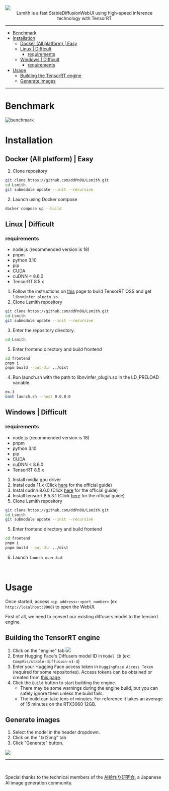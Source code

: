 <div><img src="./docs/images/readme-top.png" /></div>

<div align="center">Lsmith is a fast StableDiffusionWebUI using high-speed inference technology with TensorRT</div>

---

- [Benchmark](#benchmark)
- [Installation](#installation)
  - [Docker (All platform) | Easy](#docker-all-platform--easy)
  - [Linux | Difficult](#linux--difficult)
    - [requirements](#requirements)
  - [Windows | Difficult](#windows--difficult)
    - [requirements](#requirements-1)
- [Usage](#usage)
  - [Building the TensorRT engine](#building-the-tensorrt-engine)
  - [Generate images](#generate-images)

---

# Benchmark
![benchmark](./docs/images/readme-benchmark.png)

# Installation

## Docker (All platform) | Easy

1. Clone repository
```sh
git clone https://github.com/ddPn08/Lsmith.git
cd Lsmith
git submodule update --init --recursive
```
2. Launch using Docker compose
```sh
docker compose up --build
```

## Linux | Difficult
### requirements
- node.js (recommended version is 18)
- pnpm
- python 3.10
- pip
- CUDA
- cuDNN < 8.6.0
- TensorRT 8.5.x

1. Follow the instructions on [this](https://github.com/NVIDIA/TensorRT/tree/main/demo/Diffusion#build-tensorrt-plugins-library) page to build TensorRT OSS and get `libnvinfer_plugin.so`.
2. Clone Lsmith repository
```sh
git clone https://github.com/ddPn08/Lsmith.git
cd Lsmith
git submodule update --init --recursive
```
3. Enter the repository directory.
```sh
cd Lsmith
```
5. Enter frontend directory and build frontend
```sh
cd frontend
pnpm i
pnpm build --out-dir ../dist
```
4. Run launch.sh with the path to libnvinfer_plugin.so in the LD_PRELOAD variable.
```sh
ex.)
bash launch.sh --host 0.0.0.0
```

## Windows | Difficult
### requirements
- node.js (recommended version is 18)
- pnpm
- python 3.10
- pip
- CUDA
- cuDNN < 8.6.0
- TensorRT 8.5.x

1. Install nvidia gpu driver
2. Instal cuda 11.x (Click [here](https://docs.nvidia.com/cuda/cuda-installation-guide-microsoft-windows/) for the official guide)
2. Instal cudnn 8.6.0 (Click [here](https://docs.nvidia.com/deeplearning/cudnn/install-guide/index.html) for the official guide)
3. Install tensorrt 8.5.3.1 (Click [here](https://docs.nvidia.com/deeplearning/tensorrt/install-guide/index.html) for the official guide)
4. Clone Lsmith repository
```sh
git clone https://github.com/ddPn08/Lsmith.git
cd Lsmith
git submodule update --init --recursive
```
5. Enter frontend directory and build frontend
```sh
cd frontend
pnpm i
pnpm build --out-dir ../dist
```
6. Launch `launch-user.bat`

<br />

# Usage
Once started, access `<ip address>:<port number>` (ex `http://localhost:8000`) to open the WebUI.

First of all, we need to convert our existing diffusers model to the tensorrt engine.

## Building the TensorRT engine
1. Click on the "engine" tab
![](./docs/images/readme-usage-screenshot-01.png)
2. Enter Hugging Face's Diffusers model ID in `Model ID` (ex: `CompVis/stable-diffusion-v1-4`)
3. Enter your Hugging Face access token in `HuggingFace Access Token` (required for some repositories).
Access tokens can be obtained or created from [this page](https://huggingface.co/settings/tokens).
4. Click the `Build` button to start building the engine.
    - There may be some warnings during the engine build, but you can safely ignore them unless the build fails.
    - The build can take tens of minutes. For reference it takes an average of 15 minutes on the RTX3060 12GB.

## Generate images
1. Select the model in the header dropdown.
2. Click on the "txt2img" tab
3. Click "Generate" button.

![](./docs/images/readme-usage-screenshot-02.png)

---

<br />

Special thanks to the technical members of the [AI絵作り研究会](https://discord.gg/ai-art), a Japanese AI image generation community.
